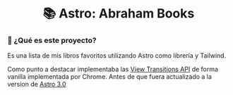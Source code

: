 <div align="center">
  
# 📚 Astro: Abraham Books

</div>

### 👀 ¿Qué es este proyecto?

Es una lista de mis libros favoritos utilizando Astro como librería y Tailwind.

Como punto a destacar implementaba las [View Transitions API](https://developer.chrome.com/docs/web-platform/view-transitions/) de forma vanilla implementada por Chrome. Antes de que fuera actualizado a la version de [Astro 3.0](https://astro.build/blog/astro-3/)

